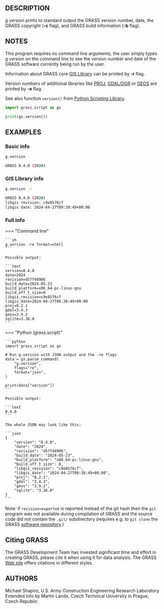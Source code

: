 ## DESCRIPTION

*g.version* prints to standard output the GRASS version number, date,
the GRASS copyright (**-c** flag), and GRASS build information
(**-b** flag).

## NOTES

This program requires no command line arguments; the user simply types
*g.version* on the command line to see the version number and date of
the GRASS software currently being run by the user.

Information about GRASS core [GIS
Library](https://grass.osgeo.org/programming8/gislib.html) can be
printed by **-r** flag.

Version numbers of additional libraries like [PROJ](https://proj.org/),
[GDAL/OGR](https://gdal.org/) or [GEOS](https://trac.osgeo.org/geos) are
printed by **-e** flag.

See also function `version()` from [Python Scripting
Library](https://grasswiki.osgeo.org/wiki/GRASS_Python_Scripting_Library).

```python
import grass.script as gs

print(gs.version())
```

## EXAMPLES

### Basic info

```sh
g.version

GRASS 8.4.0 (2024)
```

### GIS Library info

```sh
g.version -r

GRASS 8.4.0 (2024)
libgis revision: c9e8576cf
libgis date: 2024-04-27T09:38:49+00:00
```

### Full info

<!-- markdownlint-disable MD046 -->
=== "Command line"

    ```sh
    g.version -re format=shell
    ```

    Possible output:

    ```text
    version=8.4.0
    date=2024
    revision=d57f40906
    build_date=2024-05-23
    build_platform=x86_64-pc-linux-gnu
    build_off_t_size=8
    libgis_revision=c9e8576cf
    libgis_date=2024-04-27T09:38:49+00:00
    proj=8.2.1
    gdal=3.4.3
    geos=3.9.2
    sqlite=3.36.0
    ```

=== "Python (grass.script)"

    ```python
    import grass.script as gs

    # Run g.version with JSON output and the -re flags
    data = gs.parse_command(
        "g.version",
        flags="re",
        format="json",
    )

    print(data["version"])
    ```

    Possible output:

    ```text
    8.4.0
    ```

    The whole JSON may look like this:

    ```json
    {
        "version": "8.4.0",
        "date": "2024",
        "revision": "d57f40906",
        "build_date": "2024-05-23",
        "build_platform": "x86_64-pc-linux-gnu",
        "build_off_t_size": 8,
        "libgis_revision": "c9e8576cf",
        "libgis_date": "2024-04-27T09:38:49+00:00",
        "proj": "8.2.1",
        "gdal": "3.4.3",
        "geos": "3.9.2",
        "sqlite": "3.36.0"
    }
    ```
<!-- markdownlint-restore -->

Note: if `revision=exported` is reported instead of the git hash then
the `git` program was not available during compilation of GRASS and
the source code did not contain the `.git/` subdirectory (requires e.g.
to `git clone` the GRASS [software
repository](https://github.com/OSGeo/grass/).)

## Citing GRASS

The GRASS Development Team has invested significant time and effort in
creating GRASS, please cite it when using it for data analysis. The
GRASS [Web site](https://grass.osgeo.org/about/license/) offers
citations in different styles.

## AUTHORS

Michael Shapiro, U.S. Army Construction Engineering Research
Laboratory  
Extended info by Martin Landa, Czech Technical University in Prague,
Czech Republic
